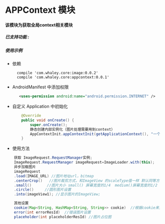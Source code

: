 # APPContext 模块
#### 该模块为获取全局context相关模块

##### 已支持功能 :


##### 使用示例

* 依赖
    ```
      compile 'com.whaley.core:image:0.0.2'
      compile 'com.whaley.core:appcontext:0.0.1'
    ```

* AndroidManifest 中添加权限

    ```xml
       <uses-permission android:name="android.permission.INTERNET" />
    ```

* 自定义 Application 中初始化

    ```java
        @Override
        public void onCreate() {
            super.onCreate();
            静态创建内部实例化（图片处理需要用到context）
            AppContextInit.appContextInit(getApplicationContext(), "一个完整的地址");
        }
    ```
* 使用方法
 ```java
     获取 ImageRequest.RequestManager实例;
     ImageRequest.RequestManager imageRequest=ImageLoader.with(this);
     异步加载图片
     imageRequest
     .load(IMAGE_URL) //图片地址url，bitmap
     .centerCrop()   //图片裁剪方式，和ImageView 的scaleType值一样 默认同等方法有 fitCenter() 和fitXY() 还可以自己设置setScaleType(ScaleType scaleType);
     .small()       //图片大小 small() 屏幕宽度的1/4  medium()屏幕宽度的1/2  big()屏幕宽度 也可以自己设置大小size(int width, int height);
     .circle()     //圆形图片设置
     .into(imageView1); //显示图片的ImageView;

     其他设置
     cookie(Map<String, HashMap<String, String>> cookie)  //根据cookie来显示图片
     error(int errorResId)  //错误图片设置
     placeholder(int placeholderResId) //图片占位图
 ```